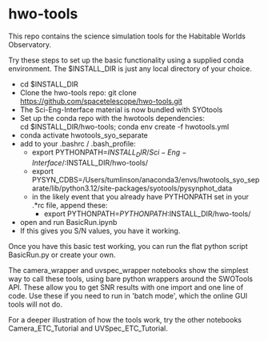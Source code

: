 # hwo-tools

This repo contains the science simulation tools for the Habitable Worlds Observatory. 

Try these steps to set up the basic functionality using a supplied conda environment. 
The $INSTALL_DIR is just any local directory of your choice. 

- cd $INSTALL_DIR
- Clone the hwo-tools repo:
   git clone https://github.com/spacetelescope/hwo-tools.git
- The Sci-Eng-Interface material is now bundled with SYOtools 
- Set up the conda repo with the hwotools dependencies: \
    cd $INSTALL_DIR/hwo-tools; conda env create -f hwotools.yml
- conda activate hwotools_syo_separate  
- add to your .bashrc / .bash_profile:
   - export PYTHONPATH=$INSTALL_DIR/Sci-Eng-Interface/:$INSTALL_DIR/hwo-tools/
   - export PYSYN_CDBS=/Users/tumlinson/anaconda3/envs/hwotools_syo_separate/lib/python3.12/site-packages/syotools/pysynphot_data
   - in the likely event that you already have PYTHONPATH set in your .*rc file, append these:
        - export PYTHONPATH=$PYTHONPATH:$INSTALL_DIR/hwo-tools/
- open and run BasicRun.ipynb
- If this gives you S/N values, you have it working.

Once you have this basic test working, you can run the flat python script 
BasicRun.py or create your own. 

The camera_wrapper and uvspec_wrapper notebooks show the simplest way to call these tools, 
using bare python wrappers around the SWOTools API. These allow you to get SNR results
with one import and one line of code. Use these if you need to run in 'batch mode', which the 
online GUI tools will not do. 

For a deeper illustration of how the tools work, try the other notebooks 
Camera_ETC_Tutorial and UVSpec_ETC_Tutorial.  
